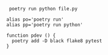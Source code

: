 


` poetry run python file.py`
```
alias po='poetry run'
alias pp='poetry run python'

function pdev () {
  poetry add -D black flake8 pytest
}
```
